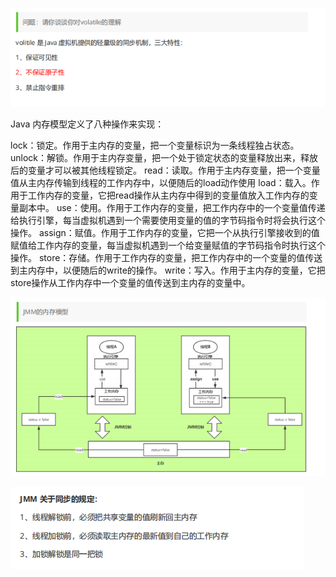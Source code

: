 ![img.png](img.png)

Java 内存模型定义了八种操作来实现：

lock：锁定。作用于主内存的变量，把一个变量标识为一条线程独占状态。
unlock：解锁。作用于主内存变量，把一个处于锁定状态的变量释放出来，释放后的变量才可以被其他线程锁定。
read：读取。作用于主内存变量，把一个变量值从主内存传输到线程的工作内存中，以便随后的load动作使用
load：载入。作用于工作内存的变量，它把read操作从主内存中得到的变量值放入工作内存的变量副本中。
use：使用。作用于工作内存的变量，把工作内存中的一个变量值传递给执行引擎，每当虚拟机遇到一个需要使用变量的值的字节码指令时将会执行这个操作。
assign：赋值。作用于工作内存的变量，它把一个从执行引擎接收到的值赋值给工作内存的变量，每当虚拟机遇到一个给变量赋值的字节码指令时执行这个操作。
store：存储。作用于工作内存的变量，把工作内存中的一个变量的值传送到主内存中，以便随后的write的操作。
write：写入。作用于主内存的变量，它把store操作从工作内存中一个变量的值传送到主内存的变量中。

![img_1.png](img_1.png)

![img_2.png](img_2.png)